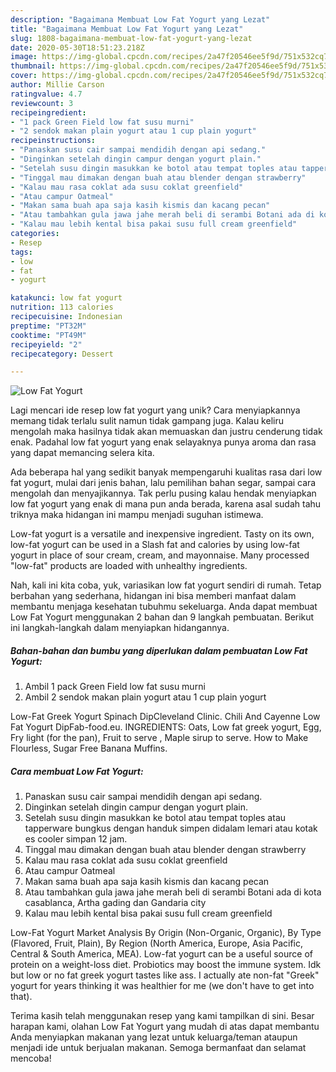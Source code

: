 ```yaml
---
description: "Bagaimana Membuat Low Fat Yogurt yang Lezat"
title: "Bagaimana Membuat Low Fat Yogurt yang Lezat"
slug: 1808-bagaimana-membuat-low-fat-yogurt-yang-lezat
date: 2020-05-30T18:51:23.218Z
image: https://img-global.cpcdn.com/recipes/2a47f20546ee5f9d/751x532cq70/low-fat-yogurt-foto-resep-utama.jpg
thumbnail: https://img-global.cpcdn.com/recipes/2a47f20546ee5f9d/751x532cq70/low-fat-yogurt-foto-resep-utama.jpg
cover: https://img-global.cpcdn.com/recipes/2a47f20546ee5f9d/751x532cq70/low-fat-yogurt-foto-resep-utama.jpg
author: Millie Carson
ratingvalue: 4.7
reviewcount: 3
recipeingredient:
- "1 pack Green Field low fat susu murni"
- "2 sendok makan plain yogurt atau 1 cup plain yogurt"
recipeinstructions:
- "Panaskan susu cair sampai mendidih dengan api sedang."
- "Dinginkan setelah dingin campur dengan yogurt plain."
- "Setelah susu dingin masukkan ke botol atau tempat toples atau tapperware bungkus dengan handuk simpen didalam lemari atau kotak es cooler simpan 12 jam."
- "Tinggal mau dimakan dengan buah atau blender dengan strawberry"
- "Kalau mau rasa coklat ada susu coklat greenfield"
- "Atau campur Oatmeal"
- "Makan sama buah apa saja kasih kismis dan kacang pecan"
- "Atau tambahkan gula jawa jahe merah beli di serambi Botani ada di kota casablanca, Artha gading dan Gandaria city"
- "Kalau mau lebih kental bisa pakai susu full cream greenfield"
categories:
- Resep
tags:
- low
- fat
- yogurt

katakunci: low fat yogurt 
nutrition: 113 calories
recipecuisine: Indonesian
preptime: "PT32M"
cooktime: "PT49M"
recipeyield: "2"
recipecategory: Dessert

---
```



![Low Fat Yogurt](https://img-global.cpcdn.com/recipes/2a47f20546ee5f9d/751x532cq70/low-fat-yogurt-foto-resep-utama.jpg)

Lagi mencari ide resep low fat yogurt yang unik? Cara menyiapkannya memang tidak terlalu sulit namun tidak gampang juga. Kalau keliru mengolah maka hasilnya tidak akan memuaskan dan justru cenderung tidak enak. Padahal low fat yogurt yang enak selayaknya punya aroma dan rasa yang dapat memancing selera kita.

Ada beberapa hal yang sedikit banyak mempengaruhi kualitas rasa dari low fat yogurt, mulai dari jenis bahan, lalu pemilihan bahan segar, sampai cara mengolah dan menyajikannya. Tak perlu pusing kalau hendak menyiapkan low fat yogurt yang enak di mana pun anda berada, karena asal sudah tahu triknya maka hidangan ini mampu menjadi suguhan istimewa.

Low-fat yogurt is a versatile and inexpensive ingredient. Tasty on its own, low-fat yogurt can be used in a Slash fat and calories by using low-fat yogurt in place of sour cream, cream, and mayonnaise. Many processed &#34;low-fat&#34; products are loaded with unhealthy ingredients.


Nah, kali ini kita coba, yuk, variasikan low fat yogurt sendiri di rumah. Tetap berbahan yang sederhana, hidangan ini bisa memberi manfaat dalam membantu menjaga kesehatan tubuhmu sekeluarga. Anda dapat membuat Low Fat Yogurt menggunakan 2 bahan dan 9 langkah pembuatan. Berikut ini langkah-langkah dalam menyiapkan hidangannya.

<!--inarticleads1-->

##### Bahan-bahan dan bumbu yang diperlukan dalam pembuatan Low Fat Yogurt:

1. Ambil 1 pack Green Field low fat susu murni
1. Ambil 2 sendok makan plain yogurt atau 1 cup plain yogurt


Low-Fat Greek Yogurt Spinach DipCleveland Clinic. Chili And Cayenne Low Fat Yogurt DipFab-food.eu. INGREDIENTS: Oats, Low fat greek yogurt, Egg, Fry light (for the pan), Fruit to serve , Maple sirup to serve. How to Make Flourless, Sugar Free Banana Muffins. 

<!--inarticleads2-->

##### Cara membuat Low Fat Yogurt:

1. Panaskan susu cair sampai mendidih dengan api sedang.
1. Dinginkan setelah dingin campur dengan yogurt plain.
1. Setelah susu dingin masukkan ke botol atau tempat toples atau tapperware bungkus dengan handuk simpen didalam lemari atau kotak es cooler simpan 12 jam.
1. Tinggal mau dimakan dengan buah atau blender dengan strawberry
1. Kalau mau rasa coklat ada susu coklat greenfield
1. Atau campur Oatmeal
1. Makan sama buah apa saja kasih kismis dan kacang pecan
1. Atau tambahkan gula jawa jahe merah beli di serambi Botani ada di kota casablanca, Artha gading dan Gandaria city
1. Kalau mau lebih kental bisa pakai susu full cream greenfield


Low-Fat Yogurt Market Analysis By Origin (Non-Organic, Organic), By Type (Flavored, Fruit, Plain), By Region (North America, Europe, Asia Pacific, Central &amp; South America, MEA). Low-fat yogurt can be a useful source of protein on a weight-loss diet. Probiotics may boost the immune system. Idk but low or no fat greek yogurt tastes like ass. I actually ate non-fat &#34;Greek&#34; yogurt for years thinking it was healthier for me (we don&#39;t have to get into that). 

Terima kasih telah menggunakan resep yang kami tampilkan di sini. Besar harapan kami, olahan Low Fat Yogurt yang mudah di atas dapat membantu Anda menyiapkan makanan yang lezat untuk keluarga/teman ataupun menjadi ide untuk berjualan makanan. Semoga bermanfaat dan selamat mencoba!
